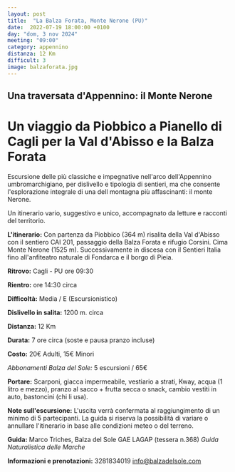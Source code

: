 ```yaml
---
layout: post
title:  "La Balza Forata, Monte Nerone (PU)"
date:  2022-07-19 18:00:00 +0100
day: "dom, 3 nov 2024"
meeting: "09:00"
category: appennino 
distanza: 12 Km
difficult: 3
image: balzaforata.jpg
---
```


## Una traversata d'Appennino: il Monte Nerone

# Un viaggio da Piobbico a Pianello di Cagli per la Val d'Abisso e la Balza Forata

Escursione delle più classiche e impegnative nell'arco dell'Appennino umbromarchigiano, per dislivello e tipologia di sentieri, ma che consente l'esplorazione integrale di una dell montagna più affascinanti: il monte Nerone.

Un itinerario vario, suggestivo e unico, accompagnato da letture e racconti del territorio.

**L'itinerario:** Con partenza da Piobbico (364 m) risalita della Val d'Abisso con il sentiero CAI 201, passaggio della Balza Forata e rifugio Corsini. Cima Monte Nerone (1525 m). Successivamente in discesa con il Sentieri Italia fino all'anfiteatro naturale di Fondarca e il borgo di Pieia.

**Ritrovo:** Cagli - PU ore 09:30

**Rientro:** ore 14:30 circa 

**Difficoltà:** Media / E (Escursionistico)

**Dislivello in salita:**  1200 m. circa

**Distanza:** 12 Km

**Durata:** 7 ore circa (soste e pausa pranzo incluse)

**Costo:** 20€ Adulti, 15€ Minori

*Abbonamenti Balza del Sole:* 5 escursioni / 65€

**Portare:** Scarponi, giacca impermeabile, vestiario a strati, Kway, acqua (1 litro e mezzo), pranzo al sacco + frutta secca o snack, cambio vestiti in auto, bastoncini (chi li usa). 

**Note sull'escursione:** L'uscita verrà confermata al raggiungimento di un minimo di 5 partecipanti. La guida si riserva la possibilità di variare o annullare l'itinerario in base alle condizioni meteo o del terreno.


**Guida:** Marco Triches, Balza del Sole GAE LAGAP (tessera n.368)
*Guida Naturalistica delle Marche*

**Informazioni e prenotazioni:** 3281834019 info@balzadelsole.com
